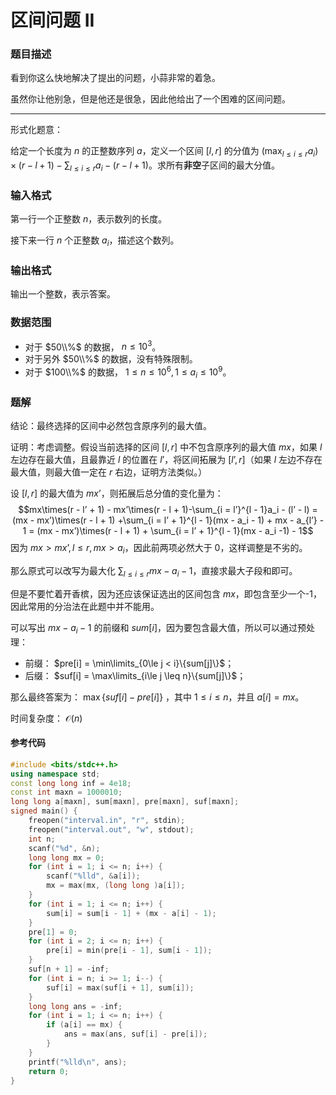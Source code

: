 # 区间问题 II

### 题目描述
看到你这么快地解决了提出的问题，小蒜非常的着急。

虽然你让他别急，但是他还是很急，因此他给出了一个困难的区间问题。

* * *

形式化题意：

给定一个长度为 $n$ 的正整数序列 $a$，定义一个区间 $[l,r]$ 的分值为 $(\max_{l\le i\le r}a_i)\times(r-l+1)-\sum_{l\le i\le r}a_i-(r-l+1)$。求所有**非空**子区间的最大分值。

### 输入格式

第一行一个正整数 $n$，表示数列的长度。

接下来一行 $n$ 个正整数 $a_i$，描述这个数列。

### 输出格式

输出一个整数，表示答案。

### 数据范围

*   对于 $50\\%$ 的数据， $n\le 10^3$。
*   对于另外 $50\\%$ 的数据，没有特殊限制。
*   对于 $100\\%$ 的数据， $1\le n\le 10^6,1\le a_i\le 10^9$。

<div style="page-break-after: always"></div>

### 题解
结论：最终选择的区间中必然包含原序列的最大值。

证明：考虑调整。假设当前选择的区间 $[l,r]$ 中不包含原序列的最大值 $mx$，如果 $l$ 左边存在最大值，且最靠近 $l$ 的位置在 $l’$，将区间拓展为 $[l’,r]$（如果 $l$ 左边不存在最大值，则最大值一定在 $r$ 右边，证明方法类似。）

设 $[l,r]$ 的最大值为 $mx’$，则拓展后总分值的变化量为： $$mx\times(r - l’ + 1) - mx’\times(r - l + 1)-\sum_{i = l’}^{l - 1}a_i - (l’ - l) = (mx - mx’)\times(r - l + 1) +\sum_{i = l’ + 1}^{l - 1}(mx - a_i - 1) + mx - a_{l’} - 1 = (mx - mx’)\times(r - l + 1) + \sum_{i = l’ + 1}^{l - 1}(mx - a_i -1) - 1$$ 因为 $mx > mx’,l\le r,mx > a_i$，因此前两项必然大于 $0$，这样调整是不劣的。

那么原式可以改写为最大化 $\sum_{l\le i\le r}mx-a_i-1$，直接求最大子段和即可。

但是不要忙着开香槟，因为还应该保证选出的区间包含 $mx$，即包含至少一个-1，因此常用的分治法在此题中并不能用。

可以写出 $mx - a_i - 1$ 的前缀和 $sum[i]$，因为要包含最大值，所以可以通过预处理：

*   前缀： $pre[i] = \min\limits_{0\le j < i}\{sum[j]\}$；
*   后缀： $suf[i] = \max\limits_{i\le j \leq n}\{sum[j]\}$；

那么最终答案为： $\max\{ suf[i] - pre[i]\}$ ，其中 $1\leq i \leq n$，并且 $a[i] = mx$。

时间复杂度： $\mathcal O(n)$


#### 参考代码

```c++
#include <bits/stdc++.h>
using namespace std;
const long long inf = 4e18;
const int maxn = 1000010;
long long a[maxn], sum[maxn], pre[maxn], suf[maxn];
signed main() {
    freopen("interval.in", "r", stdin);
    freopen("interval.out", "w", stdout);
    int n;
    scanf("%d", &n);
    long long mx = 0;
    for (int i = 1; i <= n; i++) {
        scanf("%lld", &a[i]);
        mx = max(mx, (long long )a[i]);
    }
    for (int i = 1; i <= n; i++) {
        sum[i] = sum[i - 1] + (mx - a[i] - 1);
    }
    pre[1] = 0;
    for (int i = 2; i <= n; i++) {
        pre[i] = min(pre[i - 1], sum[i - 1]);
    }
    suf[n + 1] = -inf;
    for (int i = n; i >= 1; i--) {
        suf[i] = max(suf[i + 1], sum[i]);
    }
    long long ans = -inf;
    for (int i = 1; i <= n; i++) {
        if (a[i] == mx) {
            ans = max(ans, suf[i] - pre[i]);
        }
    }
    printf("%lld\n", ans);
    return 0;
}
```

<div style="page-break-after: always"></div>
